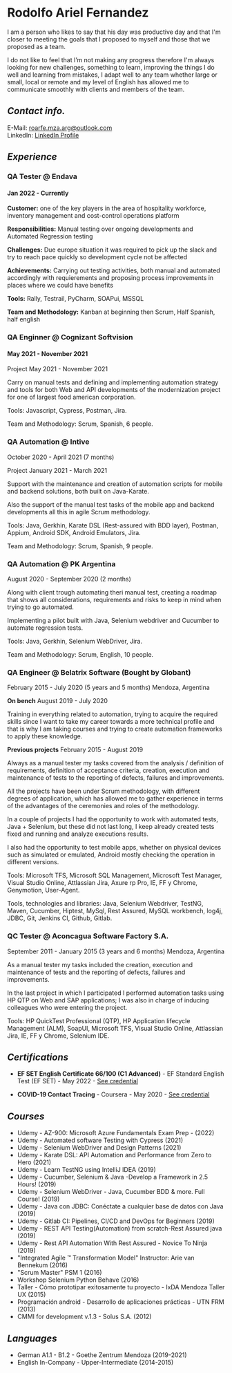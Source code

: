 # Rodolfo Ariel Fernandez

I am a person who likes to say that his day was productive day and that I'm closer to meeting the goals that I proposed to myself and those that we proposed as a team.

I do not like to feel that I’m not making any progress therefore I'm always looking for new challenges, something to learn, improving the things I do well and learning from mistakes, I adapt well to any team whether large or small, local or remote and my level of English has allowed me to communicate smoothly with clients and members of the team.

## ***Contact info.***
E-Mail: [roarfe.mza.arg@outlook.com](mailto:roarfe.mza.arg@outlook.com)\
LinkedIn: [LinkedIn Profile](https://www.linkedin.com/in/fernandezrodolfo/)

## ***Experience***

### QA Tester @ Endava
#### Jan 2022 - Currently

**Customer:** one of the key players in the area of hospitality workforce, inventory management and cost-control operations platform

**Responsibilities:** Manual testing over ongoing developments and Automated Regression testing 

**Challenges:** Due europe situation it was required to pick up the slack and try to reach pace quickly so development cycle not be affected

**Achievements:** Carrying out testing activities, both manual and automated accordingly with requierements and proposing process improvements in places where we could have benefits

**Tools:** Rally, Testrail, PyCharm, SOAPui, MSSQL

**Team and Methodology:** Kanban at beginning then Scrum, Half Spanish, half english

### QA Enginner @ Cognizant Softvision  
#### May 2021 - November 2021

Project
May 2021 - November 2021

Carry on manual tests and defining and implementing automation strategy and tools for both Web and API developments of the modernization project for one of largest food american corporation.

Tools: Javascript, Cypress, Postman, Jira.

Team and Methodology: Scrum, Spanish, 6 people.

### QA Automation @ Intive
October 2020 - April 2021 (7 months)

Project
January 2021 - March 2021

Support with the maintenance and creation of automation scripts for mobile and backend solutions, both built on Java-Karate.

Also the support of the manual test tasks of the mobile app and backend developments all this in agile Scrum methodology.

Tools: Java, Gerkhin, Karate DSL (Rest-assured with BDD layer), Postman, Appium, Android SDK, Android Emulators, Jira.

Team and Methodology: Scrum, Spanish, 9 people.

### QA Automation @ PK Argentina
August 2020 - September 2020 (2 months)

Along with client trough automating theri manual test, creating a roadmap that shows all considerations, requirements and risks to keep in mind when trying to go automated.

Implementing a pilot built with Java, Selenium webdriver and Cucumber to automate regression tests.

Tools: Java, Gerkhin, Selenium WebDriver, Jira.

Team and Methodology: Scrum, English, 10 people.

### QA Engineer @ Belatrix Software (Bought by Globant)
February 2015 - July 2020 (5 years and 5 months)
Mendoza, Argentina

**On bench**
August 2019 - July 2020

Training in everything related to automation, trying to acquire the required skills since I want to take my career towards a more technical profile and that is why I am taking courses and trying to create automation frameworks to apply these knowledge.

**Previous projects**
February 2015 - August 2019

Always as a manual tester my tasks covered from the analysis / definition of requirements, definition of acceptance criteria, creation, execution and maintenance of tests to the reporting of defects, failures and improvements.

All the projects have been under Scrum methodology, with different degrees of application, which has allowed me to gather experience in terms of the advantages of the ceremonies and roles of the methodology.

In a couple of projects I had the opportunity to work with automated tests, Java + Selenium, but these did not last long, I keep already created tests fixed and running and analyze executions results.

I also had the opportunity to test mobile apps, whether on physical devices such as simulated or emulated, Android mostly checking the operation in different versions.

Tools: Microsoft TFS, Microsoft SQL Management, Microsoft Test Manager, Visual Studio Online, Attlassian Jira, Axure rp Pro, IE, FF y Chrome, Genymotion, User-Agent.

Tools, technologies and libraries: Java, Selenium Webdriver, TestNG, Maven, Cucumber, Hiptest, MySql, Rest Assured, MySQL workbench, log4j, JDBC, Git, Jenkins CI, Github, Gitlab.

### QC Tester @ Aconcagua Software Factory S.A.
September 2011 - January 2015 (3 years and 6 months)
Mendoza, Argentina

As a manual tester my tasks included the creation, execution and maintenance of tests and the reporting of defects, failures and improvements.

In the last project in which I participated I performed automation tasks using HP QTP on Web and SAP applications; I was also in charge of inducing colleagues who were entering the project.

Tools: HP QuickTest Professional (QTP), HP Application lifecycle Management (ALM), SoapUI, Microsoft TFS, Visual Studio Online, Attlassian Jira,  IE, FF y Chrome, Selenium IDE.

## ***Certifications***

* **EF SET English Certificate 66/100 (C1 Advanced)** - EF Standard English Test (EF SET) - May 2022 - [See credential](https://www.efset.org/cert/tJ8gFY) 

* **COVID-19 Contact Tracing** - Coursera - May 2020 - [See credential](https://www.coursera.org/account/accomplishments/certificate/KU3B8PHEMKJ6)

## ***Courses***

* Udemy - AZ-900: Microsoft Azure Fundamentals Exam Prep - (2022)
* Udemy - Automated software Testing with Cypress (2021)
* Udemy - Selenium WebDriver and Design Patterns (2021)
* Udemy - Karate DSL: API Automation and Performance from Zero to Hero (2021)
* Udemy - Learn TestNG using IntelliJ IDEA (2019)
* Udemy - Cucumber, Selenium & Java -Develop a Framework in 2.5 Hours! (2019)
* Udemy - Selenium WebDriver - Java, Cucumber BDD & more. Full Course! (2019)
* Udemy - Java con JDBC: Conéctate a cualquier base de datos con Java (2019)
* Udemy - Gitlab CI: Pipelines, CI/CD and DevOps for Beginners (2019)
* Udemy - REST API Testing(Automation) from scratch-Rest Assured java (2019)
* Udemy - Rest API Automation With Rest Assured - Novice To Ninja (2019)
* "Integrated Agile ™ Transformation Model" Instructor: Arie van Bennekum (2016)
* "Scrum Master" PSM 1 (2016)
* Workshop Selenium Python Behave (2016)
* Taller - Cómo prototipar exitosamente tu proyecto - IxDA Mendoza Taller UX (2015)
* Programación android - Desarrollo de aplicaciones prácticas - UTN FRM (2013)
* CMMI for development v.1.3 - Solus S.A. (2012)

## ***Languages***

* German A1.1 - B1.2 - Goethe Zentrum Mendoza (2019-2021)
* English In-Company - Upper-Intermediate (2014-2015)